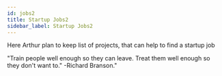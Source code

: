 ```yaml
---
id: jobs2
title: Startup Jobs2
sidebar_label: Startup Jobs2
---
```


Here Arthur plan to keep list of projects, that can help to find a startup job

"Train people well enough so they can leave. Treat them well enough so they don't want to."   -Richard Branson."


  
